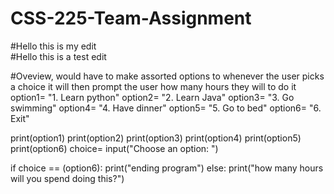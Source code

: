 # CSS-225-Team-Assignment


#Hello this is my edit<br>
#Hello this is a test edit

#Oveview, would have to make assorted options to whenever the user picks a choice it will then prompt the user how many hours they will to do it<br>
option1= "1. Learn python"
option2= "2. Learn Java"
option3= "3. Go swimming"
option4= "4. Have dinner"
option5= "5. Go to bed"
option6= "6. Exit"

print(option1)
print(option2)
print(option3)
print(option4)
print(option5)
print(option6)
choice= input("Choose an option: ")

if choice == (option6):
    print("ending program")
else:
    print("how many hours will you spend doing this?")
